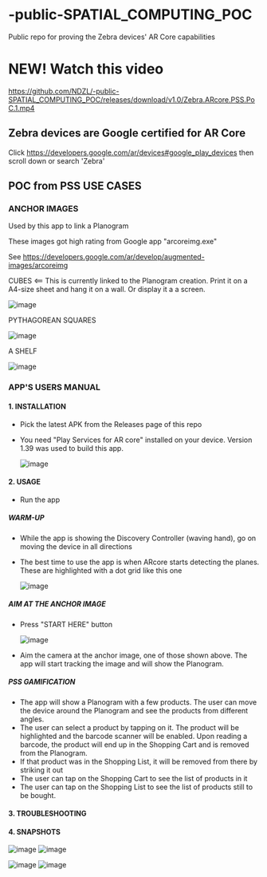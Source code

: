 # -public-SPATIAL_COMPUTING_POC
Public repo for proving the Zebra devices' AR Core capabilities



# NEW! Watch this video

https://github.com/NDZL/-public-SPATIAL_COMPUTING_POC/releases/download/v1.0/Zebra.ARcore.PSS.PoC.1.mp4




## Zebra devices are Google certified for AR Core

Click https://developers.google.com/ar/devices#google_play_devices then scroll down or search 'Zebra'

## POC from PSS USE CASES

### ANCHOR IMAGES

Used by this app to link a Planogram

These images got high rating from Google app "arcoreimg.exe"

See https://developers.google.com/ar/develop/augmented-images/arcoreimg 

CUBES <== This is currently linked to the Planogram creation. Print it on a A4-size sheet and hang it on a wall. Or display it a a screen.

![image](https://github.com/NDZL/-public-SPATIAL_COMPUTING_POC/assets/11386676/1c9ff8f0-36da-4394-8be5-280e6d2f0622)



PYTHAGOREAN SQUARES

![image](https://github.com/NDZL/-public-SPATIAL_COMPUTING_POC/assets/11386676/5f75ce4b-a41a-465c-ae4a-71fc0c0c694d)



A SHELF

![image](https://github.com/NDZL/-public-SPATIAL_COMPUTING_POC/assets/11386676/abd7a3ec-db83-463d-adff-329fee51cbd7)


### APP'S USERS MANUAL

#### 1. INSTALLATION
- Pick the latest APK from the Releases page of this repo
- You need "Play Services for AR core" installed on your device. Version 1.39 was used to build this app.

  ![image](https://github.com/NDZL/-public-SPATIAL_COMPUTING_POC/assets/11386676/aa655e3c-07a5-41a2-9897-92f176c6a00f)

#### 2. USAGE
- Run the app
##### WARM-UP
- While the app is showing the Discovery Controller (waving hand), go on moving the device in all directions
- The best time to use the app is when ARcore starts detecting the planes. These are highlighted with a dot grid like this one
  
  ![image](https://github.com/NDZL/-public-SPATIAL_COMPUTING_POC/assets/11386676/6d772eac-d440-4921-8f14-e4f78b041fd6)

##### AIM AT THE ANCHOR IMAGE
- Press "START HERE" button
  
  ![image](https://github.com/NDZL/-public-SPATIAL_COMPUTING_POC/assets/11386676/46fdb68f-09ba-48d7-ad2b-d78c514dec67)

- Aim the camera at the anchor image, one of those shown above. The app will start tracking the image and will show the Planogram.
##### PSS GAMIFICATION
- The app will show a Planogram with a few products. The user can move the device around the Planogram and see the products from different angles.
- The user can select a product by tapping on it. The product will be highlighted and the barcode scanner will be enabled. Upon reading a barcode, the product will end up in the Shopping Cart and is removed from the Planogram.
- If that product was in the Shopping List, it will be removed from there by striking it out
- The user can tap on the Shopping Cart to see the list of products in it
- The user can tap on the Shopping List to see the list of products still to be bought.

#### 3. TROUBLESHOOTING

#### 4. SNAPSHOTS

![image](https://github.com/NDZL/-public-SPATIAL_COMPUTING_POC/assets/11386676/0e88e501-0703-4585-bc73-d3a059df6cdb)
  ![image](https://github.com/NDZL/-public-SPATIAL_COMPUTING_POC/assets/11386676/eca90341-fe53-4895-8668-98eae581c3e1)

![image](https://github.com/NDZL/-public-SPATIAL_COMPUTING_POC/assets/11386676/d8f10be1-6144-4e6a-b5ea-49cd71b0564e)
  ![image](https://github.com/NDZL/-public-SPATIAL_COMPUTING_POC/assets/11386676/e4e77848-c9b1-4068-acfb-ec8344a7a8f7)

  




